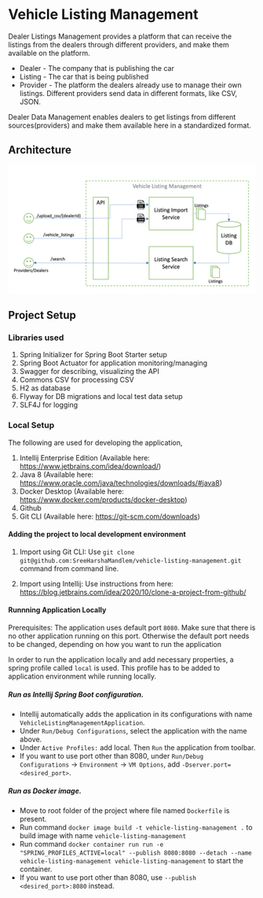 # Vehicle Listing Management

Dealer Listings Management provides a platform that can receive the listings from the dealers through different providers, and make them available on the platform.

* Dealer 	- The company that is publishing the car
* Listing	- The car that is being published
* Provider	- The platform the dealers already use to manage their own listings. Different providers send data in different formats, like CSV, JSON. 

Dealer Data Management enables dealers to get listings from different sources(providers) and make them available here in a standardized format.

## Architecture
![Architecture](./docs/architecture.png?raw=true "architecture.png")

## Project Setup
### Libraries used
1. Spring Initializer for Spring Boot Starter setup
2. Spring Boot Actuator for application monitoring/managing
3. Swagger for describing, visualizing the API
4. Commons CSV for processing CSV
5. H2 as database
6. Flyway for DB migrations and local test data setup
7. SLF4J for logging

### Local Setup
The following are used for developing the application,
1. Intellij Enterprise Edition (Available here: https://www.jetbrains.com/idea/download/)
2. Java 8 (Available here: https://www.oracle.com/java/technologies/downloads/#java8)
3. Docker Desktop (Available here: https://www.docker.com/products/docker-desktop)
4. Github
5. Git CLI (Available here: https://git-scm.com/downloads)

#### Adding the project to local development environment
1. Import using Git CLI:
Use `git clone git@github.com:SreeHarshaMandlem/vehicle-listing-management.git` command from command line.

2. Import using Intellij: 
Use instructions from here: https://blog.jetbrains.com/idea/2020/10/clone-a-project-from-github/

#### Runnning Application Locally
Prerequisites:
The application uses default port `8080`. Make sure that there is no other application running on this port. Otherwise the default port needs to be changed, depending on how you want to run the application

In order to run the application locally and add necessary properties, a spring profile called `local` is used. This profile has to be added to application environment while running locally.
##### Run as Intellij Spring Boot configuration.
* Intellij automatically adds the application in its configurations with name `VehicleListingManagementApplication`. 
* Under `Run/Debug Configurations`, select the application with the name above. 
* Under `Active Profiles:` add local. Then `Run` the application from toolbar.
* If you want to use port other than 8080, under `Run/Debug Configurations` -> `Environment` -> `VM Options`, add `-Dserver.port=<desired_port>`.
    
##### Run as Docker image.    
* Move to root folder of the project where file named `Dockerfile` is present.
* Run command `docker image build -t vehicle-listing-management .` to build image with name `vehicle-listing-management`
* Run command `docker container run run -e "SPRING_PROFILES_ACTIVE=local" --publish 8080:8080 --detach --name vehicle-listing-management vehicle-listing-management` to start the container.
* If you want to use port other than 8080, use `--publish <desired_port>:8080` instead.

